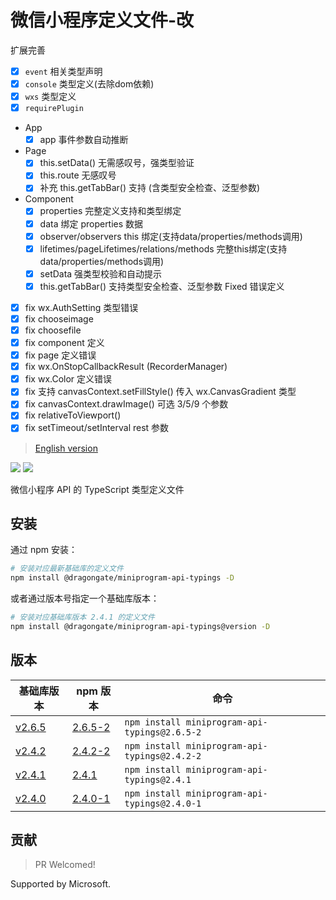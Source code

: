 # 微信小程序定义文件-改

扩展完善

* [x] `event` 相关类型声明
* [x] `console` 类型定义(去除dom依赖)
* [x] `wxs` 类型定义 
* [x] `requirePlugin`
* App
    * [x] app 事件参数自动推断
* Page
    * [x] this.setData() 无需感叹号，强类型验证
    * [x] this.route 无感叹号
    * [x] 补充 this.getTabBar() 支持 (含类型安全检查、泛型参数)
* Component
    * [x] properties 完整定义支持和类型绑定
    * [x] data 绑定 properties 数据
    * [x] observer/observers this 绑定(支持data/properties/methods调用)
    * [x] lifetimes/pageLifetimes/relations/methods 完整this绑定(支持data/properties/methods调用)
    * [x] setData 强类型校验和自动提示
    * [x] this.getTabBar() 支持类型安全检查、泛型参数
Fixed 错误定义
* [x] fix wx.AuthSetting 类型错误
* [x] fix chooseimage
* [x] fix choosefile
* [x] fix component 定义
* [x] fix page 定义错误
* [x] fix wx.OnStopCallbackResult (RecorderManager)
* [x] fix wx.Color 定义错误
* [x] fix 支持 canvasContext.setFillStyle() 传入 wx.CanvasGradient 类型
* [x] fix canvasContext.drawImage() 可选 3/5/9 个参数
* [x] fix relativeToViewport()
* [x] fix setTimeout/setInterval rest 参数

> [English version](./README-en.md)

[![](https://img.shields.io/npm/v/@dragongate/miniprogram-api-typings.svg?style=flat)](https://www.npmjs.com/package/miniprogram-api-typings)
[![](https://img.shields.io/github/license/wechat-miniprogram/api-typings.svg)](https://github.com/wechat-miniprogram/miniprogram-api-typings)

微信小程序 API 的 TypeScript 类型定义文件

## 安装

通过 npm 安装：
```bash
# 安装对应最新基础库的定义文件
npm install @dragongate/miniprogram-api-typings -D
```

或者通过版本号指定一个基础库版本：
```bash
# 安装对应基础库版本 2.4.1 的定义文件
npm install @dragongate/miniprogram-api-typings@version -D
```


## 版本

基础库版本|npm 版本|命令
-|-|-
[v2.6.5](https://developers.weixin.qq.com/miniprogram/dev/framework/release.html#v265-20190402) | [2.6.5-2](https://www.npmjs.com/package/miniprogram-api-typings/v/2.6.5-2) | `npm install miniprogram-api-typings@2.6.5-2`
[v2.4.2](https://developers.weixin.qq.com/miniprogram/dev/framework/release.html#v242-20181204)|[2.4.2-2](https://www.npmjs.com/package/miniprogram-api-typings/v/2.4.2-2)|`npm install miniprogram-api-typings@2.4.2-2`
[v2.4.1](https://developers.weixin.qq.com/miniprogram/dev/framework/release.html#v241-20181121)|[2.4.1](https://www.npmjs.com/package/miniprogram-api-typings/v/2.4.1)|`npm install miniprogram-api-typings@2.4.1`
[v2.4.0](https://developers.weixin.qq.com/miniprogram/dev/framework/release.html#v240-20181105)|[2.4.0-1](https://www.npmjs.com/package/miniprogram-api-typings/v/2.4.0-1)|`npm install miniprogram-api-typings@2.4.0-1`


## 贡献

> PR Welcomed!

Supported by Microsoft.
